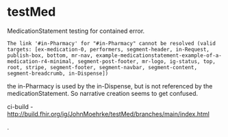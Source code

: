 # testMed

MedicationStatement testing for contained error.

	The link '#in-Pharmacy' for "#in-Pharmacy" cannot be resolved (valid targets: [ex-medication-0, performers, segment-header, in-Request, publish-box, bottom, mr-nav, example-medicationstatement-example-of-a-medication-r4-minimal, segment-post-footer, mr-logo, ig-status, top, root, stripe, segment-footer, segment-navbar, segment-content, segment-breadcrumb, in-Dispense])

the in-Pharmacy is used by the in-Dispense, but is not referenced by the medicationStatement. So narrative creation seems to get confused.

ci-build - http://build.fhir.org/ig/JohnMoehrke/testMed/branches/main/index.html

.